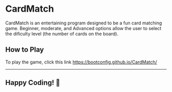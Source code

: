 # CardMatch

CardMatch is an entertaining program designed to be a fun card matching game.  Beginner, moderate, and Advanced options allow the user to select the dificulty level (the number of cards on the board).

## How to Play
   To play the game, click this link https://bootconfig.github.io/CardMatch/

---


## Happy Coding! 🙂

